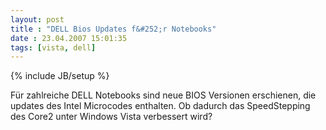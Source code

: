 ```yaml
---
layout: post
title : "DELL Bios Updates f&#252;r Notebooks"
date : 23.04.2007 15:01:35
tags: [vista, dell]
---
```

{% include JB/setup %}

Für zahlreiche DELL Notebooks sind neue BIOS Versionen erschienen, die updates des Intel Microcodes enthalten. Ob dadurch das SpeedStepping des Core2 unter Windows Vista verbessert wird?
